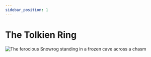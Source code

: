 ```yaml
---
sidebar_position: 1
---
```

# The Tolkien Ring
![The ferocious Snowrog standing in a frozen cave across a chasm](./assets/img/splash_art.png)